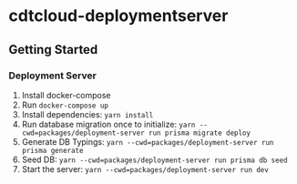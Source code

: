 # cdtcloud-deploymentserver

## Getting Started

### Deployment Server

1. Install docker-compose
2. Run `docker-compose up`
3. Install dependencies: `yarn install`
4. Run database migration once to initialize: `yarn --cwd=packages/deployment-server run prisma migrate deploy`
5. Generate DB Typings: `yarn --cwd=packages/deployment-server run prisma generate`
6. Seed DB: `yarn --cwd=packages/deployment-server run prisma db seed`
7. Start the server: `yarn --cwd=packages/deployment-server run dev`
